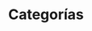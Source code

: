 ---
title: "Categorías"
type: "json"
url: "/categorias.json" 
slug: "categorias.json"
outputs: ["JSON"] 
---
